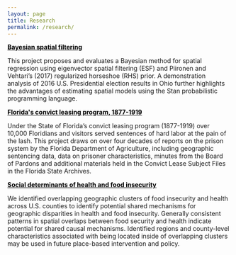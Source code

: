 ```yaml
---
layout: page
title: Research
permalink: /research/
---
```


<a style="color:Black" href="{{ site.url }}/2020/01/09/rhs-esf">**Bayesian spatial filtering**</a>

This project proposes and evaluates a Bayesian method for spatial regression using eigenvector spatial filtering (ESF) and Piironen and Vehtari’s (2017) regularized horseshoe (RHS) prior. A demonstration analysis of 2016 U.S. Presidential election results in Ohio further highlights the advantages of estimating spatial models using the Stan probabilistic programming language. 

<a style="color:Black" href="{{ site.url }}/2019/11/09/convict-leasing">**Florida's convict leasing program, 1877-1919**</a>

Under the State of Florida’s convict leasing program (1877-1919) over 10,000 Floridians and visitors served sentences of hard labor at the pain of the lash. This project draws on over four decades of reports on the prison system by the Florida Department of Agriculture, including geographic sentencing data, data on prisoner characteristics, minutes from the Board of Pardons and additional materials held in the Convict Lease Subject Files in the Florida State Archives.

<a style="color:Black" href="{{ site.url }}/2018/01/01/food-insecurity">**Social determinants of health and food insecurity**</a>

We identified overlapping geographic clusters of food insecurity and health across U.S. counties to identify potential shared mechanisms for geographic disparities in health and food insecurity. Generally consistent patterns in spatial overlaps between food security and health indicate potential for shared causal mechanisms. Identified regions and county-level characteristics associated with being located inside of overlapping clusters may be used in future place-based intervention and policy.
